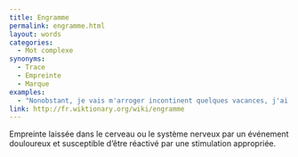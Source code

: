 ```yaml
---
title: Engramme
permalink: engramme.html
layout: words
categories:
  - Mot complexe
synonyms:
  - Trace
  - Empreinte
  - Marque
examples:
  - "Nonobstant, je vais m'arroger incontinent quelques vacances, j'ai quelques théorèmes sur le feu qu'il faut que je rédige maintenant pour laisser des engrammes à la postérité..."
link: http://fr.wiktionary.org/wiki/engramme
---
```


Empreinte laissée dans le cerveau ou le système nerveux par un événement douloureux et susceptible d’être réactivé par une stimulation appropriée.

